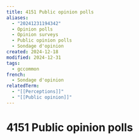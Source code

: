 ```yaml
---
title: 4151 Public opinion polls
aliases:
  - "20241231194342"
  - Opinion polls
  - Opinion surveys
  - Public opinion polls
  - Sondage d'opinion
created: 2024-12-18
modified: 2024-12-31
tags:
  - gccommon
french:
  - Sondage d'opinion
relatedTerm:
  - "[[Perceptions]]"
  - "[[Public opinion]]"
---
```

# 4151 Public opinion polls
